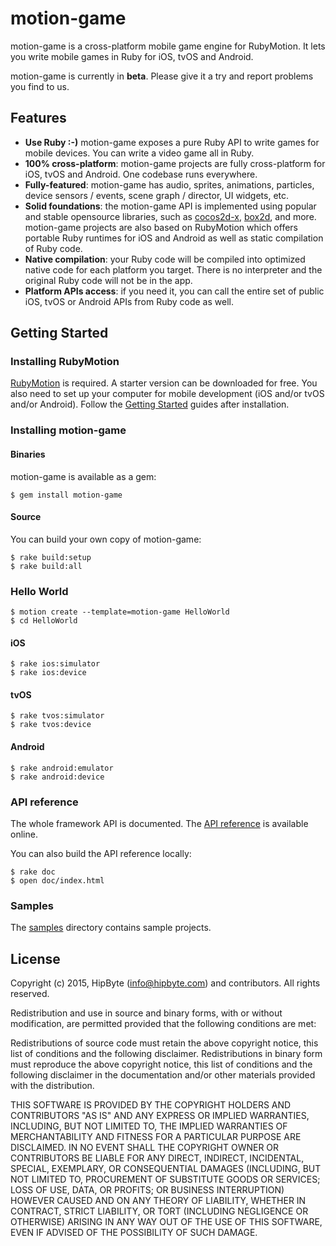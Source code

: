 # motion-game

motion-game is a cross-platform mobile game engine for RubyMotion. It lets you write mobile games in Ruby for iOS, tvOS and Android.

motion-game is currently in **beta**. Please give it a try and report problems you find to us.

## Features

 * **Use Ruby :-)** motion-game exposes a pure Ruby API to write games for mobile devices. You can write a video game all in Ruby.
 * **100% cross-platform**: motion-game projects are fully cross-platform for iOS, tvOS and Android. One codebase runs everywhere.
 * **Fully-featured**: motion-game has audio, sprites, animations, particles, device sensors / events, scene graph / director, UI widgets, etc.
 * **Solid foundations**: the motion-game API is implemented using popular and stable opensource libraries, such as [cocos2d-x](http://www.cocos2d-x.org/), [box2d](http://box2d.org/), and more. motion-game projects are also based on RubyMotion which offers portable Ruby runtimes for iOS and Android as well as static compilation of Ruby code.
 * **Native compilation**: your Ruby code will be compiled into optimized native code for each platform you target. There is no interpreter and the original Ruby code will not be in the app.
 * **Platform APIs access**: if you need it, you can call the entire set of public iOS, tvOS or Android APIs from Ruby code as well.

## Getting Started

### Installing RubyMotion

[RubyMotion](http://rubymotion.com) is required. A starter version can be downloaded for free. You also need to set up your computer for mobile development (iOS and/or tvOS and/or Android). Follow the [Getting Started](http://rubymotion.com/developers) guides after installation.

### Installing motion-game

#### Binaries

motion-game is available as a gem:

```
$ gem install motion-game
```

#### Source

You can build your own copy of motion-game:

```
$ rake build:setup
$ rake build:all
```

### Hello World

```
$ motion create --template=motion-game HelloWorld
$ cd HelloWorld
```

#### iOS

```
$ rake ios:simulator
$ rake ios:device
```

#### tvOS

```
$ rake tvos:simulator
$ rake tvos:device
```

#### Android

```
$ rake android:emulator
$ rake android:device
```

### API reference

The whole framework API is documented. The [API reference](http://www.rubymotion.com/developers/motion-game/_index.html) is available online.

You can also build the API reference locally:

```
$ rake doc
$ open doc/index.html
```

### Samples

The [samples](https://github.com/HipByte/motion-game/tree/master/samples) directory contains sample projects.

## License

Copyright (c) 2015, HipByte (info@hipbyte.com) and contributors. All rights reserved.

Redistribution and use in source and binary forms, with or without modification, are permitted provided that the following conditions are met:

Redistributions of source code must retain the above copyright notice, this list of conditions and the following disclaimer.
Redistributions in binary form must reproduce the above copyright notice, this list of conditions and the following disclaimer in the documentation and/or other materials provided with the distribution.

THIS SOFTWARE IS PROVIDED BY THE COPYRIGHT HOLDERS AND CONTRIBUTORS "AS IS" AND ANY EXPRESS OR IMPLIED WARRANTIES, INCLUDING, BUT NOT LIMITED TO, THE IMPLIED WARRANTIES OF MERCHANTABILITY AND FITNESS FOR A PARTICULAR PURPOSE ARE DISCLAIMED. IN NO EVENT SHALL THE COPYRIGHT OWNER OR CONTRIBUTORS BE LIABLE FOR ANY DIRECT, INDIRECT, INCIDENTAL, SPECIAL, EXEMPLARY, OR CONSEQUENTIAL DAMAGES (INCLUDING, BUT NOT LIMITED TO, PROCUREMENT OF SUBSTITUTE GOODS OR SERVICES; LOSS OF USE, DATA, OR PROFITS; OR BUSINESS INTERRUPTION) HOWEVER CAUSED AND ON ANY THEORY OF LIABILITY, WHETHER IN CONTRACT, STRICT LIABILITY, OR TORT (INCLUDING NEGLIGENCE OR OTHERWISE) ARISING IN ANY WAY OUT OF THE USE OF THIS SOFTWARE, EVEN IF ADVISED OF THE POSSIBILITY OF SUCH DAMAGE.
